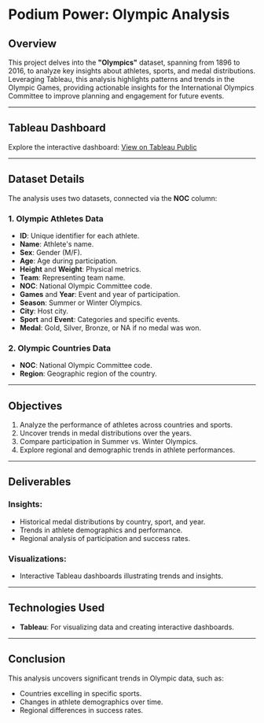 # Podium Power: Olympic Analysis

## **Overview**
This project delves into the **"Olympics"** dataset, spanning from 1896 to 2016, to analyze key insights about athletes, sports, and medal distributions. Leveraging Tableau, this analysis highlights patterns and trends in the Olympic Games, providing actionable insights for the International Olympics Committee to improve planning and engagement for future events.

---

## **Tableau Dashboard**
Explore the interactive dashboard: [View on Tableau Public](https://public.tableau.com/app/profile/nisha.rathod6228/viz/Olympic-Dashboardanalysis/Dashboard1)

---

## **Dataset Details**
The analysis uses two datasets, connected via the **NOC** column:

### **1. Olympic Athletes Data**
- **ID**: Unique identifier for each athlete.
- **Name**: Athlete's name.
- **Sex**: Gender (M/F).
- **Age**: Age during participation.
- **Height** and **Weight**: Physical metrics.
- **Team**: Representing team name.
- **NOC**: National Olympic Committee code.
- **Games** and **Year**: Event and year of participation.
- **Season**: Summer or Winter Olympics.
- **City**: Host city.
- **Sport** and **Event**: Categories and specific events.
- **Medal**: Gold, Silver, Bronze, or NA if no medal was won.

### **2. Olympic Countries Data**
- **NOC**: National Olympic Committee code.
- **Region**: Geographic region of the country.

---

## **Objectives**
1. Analyze the performance of athletes across countries and sports.
2. Uncover trends in medal distributions over the years.
3. Compare participation in Summer vs. Winter Olympics.
4. Explore regional and demographic trends in athlete performances.

---

## **Deliverables**
### **Insights**:
- Historical medal distributions by country, sport, and year.
- Trends in athlete demographics and performance.
- Regional analysis of participation and success rates.

### **Visualizations**:
- Interactive Tableau dashboards illustrating trends and insights.

---

## **Technologies Used**
- **Tableau**: For visualizing data and creating interactive dashboards.
---

## **Conclusion**
This analysis uncovers significant trends in Olympic data, such as:
- Countries excelling in specific sports.
- Changes in athlete demographics over time.
- Regional differences in success rates.

